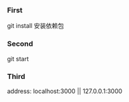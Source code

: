 ### First 
  git install 安装依赖包

### Second 
  git start 

### Third
  address: localhost:3000 || 127.0.0.1:3000